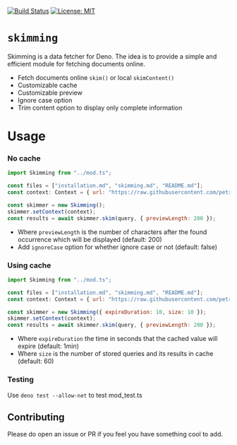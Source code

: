 [![Build Status](https://travis-ci.com/petruki/skimming.svg?branch=master)](https://travis-ci.com/github/petruki/skimming)
[![License: MIT](https://img.shields.io/badge/License-MIT-yellow.svg)](https://opensource.org/licenses/MIT)

# `skimming`

Skimming is a data fetcher for Deno. The idea is to provide a simple and efficient module for fetching documents online.

 - Fetch documents online `skim()` or local `skimContent()`
 - Customizable cache
 - Customizable preview
 - Ignore case option
 - Trim content option to display only complete information

# Usage

### No cache
```js
import Skimming from "../mod.ts";

const files = ["installation.md", "skimming.md", "README.md"];
const context: Context = { url: "https://raw.githubusercontent.com/petruki/skimming/master/", files };

const skimmer = new Skimming();
skimmer.setContext(context);
const results = await skimmer.skim(query, { previewLength: 200 });
```
- Where `previewLength` is the number of characters after the found occurrence which will be displayed (default: 200)
- Add `ignoreCase` option for whether ignore case or not (default: false)

### Using cache
```js
import Skimming from "../mod.ts";

const files = ["installation.md", "skimming.md", "README.md"];
const context: Context = { url: "https://raw.githubusercontent.com/petruki/skimming/master/", files };

const skimmer = new Skimming({ expireDuration: 10, size: 10 });
skimmer.setContext(context);
const results = await skimmer.skim(query, { previewLength: 200 });
```
- Where `expireDuration` the time in seconds that the cached value will expire (default: 1min)
- Where `size` is the number of stored queries and its results in cache (default: 60)

### Testing
Use `deno test --allow-net` to test mod_test.ts

## Contributing
Please do open an issue or PR if you feel you have something cool to add.